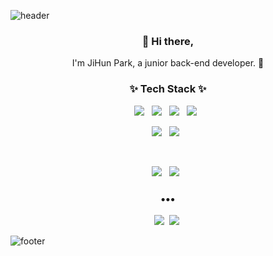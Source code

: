 ![header](https://capsule-render.vercel.app/api?type=Waving&color=auto&height=220&section=header&text=JiHun%20Park&fontSize=60)

<h3 align="center"> 👋 Hi there,</h3>
<p align="center">
I'm JiHun Park, a junior back-end developer. 🌱 <br>
</p>

<h3 align="center">✨ Tech Stack ✨ </h3>

<p align="center">
    <img src="https://img.shields.io/badge/java-007396.svg?&style=flat-square&logo=java&logoColor=FFFFFF"/>&nbsp;&nbsp;
    <img src="https://img.shields.io/badge/javaScript-F7DF1E.svg?&style=flat-square&logo=javaScript&logoColor=FFFFFF"/>&nbsp;&nbsp;
    <img src="https://img.shields.io/badge/HTML5-E34F26?style=flat-square&logo=HTML5&logoColor=white"/></a> &nbsp
    <img src="https://img.shields.io/badge/jQuery-0769AD.svg?&style=flat-square&logo=jQuery&logoColor=FFFFFF"/></a> &nbsp
</p>
<p align="center">
     <img src="https://img.shields.io/badge/python-3776AB.svg?&style=flat-square&logo=python&logoColor=FFFFFF"/>&nbsp;&nbsp;
    <img src="https://img.shields.io/badge/C++-00599C?style=flat-square&logo=c%2B%2B&logoColor=FFFFFF"/>&nbsp;&nbsp;
</p>
<br/>
<p align="center">
    <img src="https://img.shields.io/badge/spring-6DB33F.svg?&style=flat-square&logo=spring&logoColor=FFFFFF"/>&nbsp;&nbsp;
    <img src="https://img.shields.io/badge/Microsoft%20SQL%20Server-CC2927.svg?&style=flat-square&logo=Microsoft%20SQL%20Server&logoColor=FFFFFF"/>&nbsp;&nbsp;
</p>

<h3 align="center">•••</h3>

<p align="center" align="right">
  <a target="_blank" href="https://jihunparkme.github.io/"><img src="https://img.shields.io/badge/Github-181717.svg?&style=flat-square&logo=Github&logoColor=FFFFFF"></a>&nbsp;
  <a target="_blank" href="https://data-make.tistory.com/"><img src="https://img.shields.io/badge/Blogger-FF7F00.svg?&style=flat-square&logo=Blogger&logoColor=FFFFFF"></a>&nbsp;
</p>

![footer](https://capsule-render.vercel.app/api?type=Waving&color=auto&height=100&section=footer&text=%20&fontSize=20)

<!--
**metleeha/metleeha** is a ✨ _special_ ✨ repository because its `README.md` (this file) appears on your GitHub profile.

[![HadongLee's github stats](https://github-readme-stats.vercel.app/api?username=metleeha&show_icons=true&theme=dracula)](https://github.com/metleeha/github-readme-stats)
[![Top Langs](https://github-readme-stats.vercel.app/api/top-langs/?username=metleeha&layout=compact&theme=dracula)](https://github.com/metleeha)

Here are some ideas to get you started:

- 🔭 I’m currently working on ...
- 🌱 I’m currently learning ...
- 👯 I’m looking to collaborate on ...
- 🤔 I’m looking for help with ...
- 💬 Ask me about ...
- 📫 How to reach me: ...
- 😄 Pronouns: ...
- ⚡ Fun fact: ...

https://simpleicons.org/
-->
